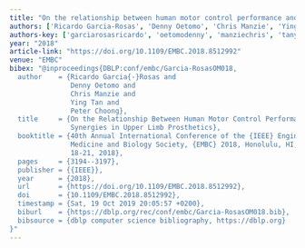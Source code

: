 ```yaml
---
title: "On the relationship between human motor control performance and kinematic synergies in upper limb prosthetics"
authors: ['Ricardo Garcia-Rosas', 'Denny Oetomo', 'Chris Manzie', 'Ying Tan 0001', 'Peter Choong']
authors-key: ['garciarosasricardo', 'oetomodenny', 'manziechris', 'tanying', 'choongpeter']
year: "2018"
article-link: "https://doi.org/10.1109/EMBC.2018.8512992"
venue: "EMBC"
bibex: "@inproceedings{DBLP:conf/embc/Garcia-RosasOM018,
  author    = {Ricardo Garcia{-}Rosas and
               Denny Oetomo and
               Chris Manzie and
               Ying Tan and
               Peter Choong},
  title     = {On the Relationship Between Human Motor Control Performance and Kinematic
               Synergies in Upper Limb Prosthetics},
  booktitle = {40th Annual International Conference of the {IEEE} Engineering in
               Medicine and Biology Society, {EMBC} 2018, Honolulu, HI, USA, July
               18-21, 2018},
  pages     = {3194--3197},
  publisher = {{IEEE}},
  year      = {2018},
  url       = {https://doi.org/10.1109/EMBC.2018.8512992},
  doi       = {10.1109/EMBC.2018.8512992},
  timestamp = {Sat, 19 Oct 2019 20:05:57 +0200},
  biburl    = {https://dblp.org/rec/conf/embc/Garcia-RosasOM018.bib},
  bibsource = {dblp computer science bibliography, https://dblp.org}
}"
---
```

